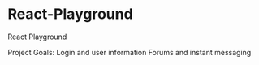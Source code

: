 # React-Playground
React Playground

Project Goals:
Login and user information
Forums and instant messaging
